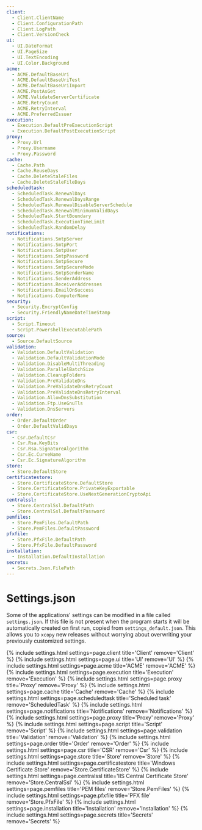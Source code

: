 ```yaml
---
client:
  - Client.ClientName
  - Client.ConfigurationPath
  - Client.LogPath
  - Client.VersionCheck
ui:
  - UI.DateFormat
  - UI.PageSize
  - UI.TextEncoding
  - UI.Color.Background
acme:
  - ACME.DefaultBaseUri
  - ACME.DefaultBaseUriTest
  - ACME.DefaultBaseUriImport
  - ACME.PostAsGet
  - ACME.ValidateServerCertificate
  - ACME.RetryCount
  - ACME.RetryInterval
  - ACME.PreferredIssuer
execution:
  - Execution.DefaultPreExecutionScript
  - Execution.DefaultPostExecutionScript
proxy:
  - Proxy.Url
  - Proxy.Username 
  - Proxy.Password
cache:
  - Cache.Path
  - Cache.ReuseDays 
  - Cache.DeleteStaleFiles 
  - Cache.DeleteStaleFileDays    
scheduledtask:
  - ScheduledTask.RenewalDays
  - ScheduledTask.RenewalDaysRange 
  - ScheduledTask.RenewalDisableServerSchedule 
  - ScheduledTask.RenewalMinimumValidDays    
  - ScheduledTask.StartBoundary    
  - ScheduledTask.ExecutionTimeLimit    
  - ScheduledTask.RandomDelay
notifications:
  - Notifications.SmtpServer
  - Notifications.SmtpPort 
  - Notifications.SmtpUser 
  - Notifications.SmtpPassword    
  - Notifications.SmtpSecure    
  - Notifications.SmtpSecureMode    
  - Notifications.SmtpSenderName
  - Notifications.SenderAddress    
  - Notifications.ReceiverAddresses    
  - Notifications.EmailOnSuccess   
  - Notifications.ComputerName  
security:
  - Security.EncryptConfig
  - Security.FriendlyNameDateTimeStamp    
script:
  - Script.Timeout
  - Script.PowershellExecutablePath
source:
  - Source.DefaultSource
validation:
  - Validation.DefaultValidation  
  - Validation.DefaultValidationMode 
  - Validation.DisableMultiThreading  
  - Validation.ParallelBatchSize  
  - Validation.CleanupFolders  
  - Validation.PreValidateDns  
  - Validation.PreValidateDnsRetryCount  
  - Validation.PreValidateDnsRetryInterval 
  - Validation.AllowDnsSubstitution 
  - Validation.Ftp.UseGnuTls 
  - Validation.DnsServers
order:
  - Order.DefaultOrder
  - Order.DefaultValidDays
csr:
  - Csr.DefaultCsr
  - Csr.Rsa.KeyBits
  - Csr.Rsa.SignatureAlgorithm
  - Csr.Ec.CurveName
  - Csr.Ec.SignatureAlgorithm
store:
  - Store.DefaultStore
certificatestore:
  - Store.CertificateStore.DefaultStore
  - Store.CertificateStore.PrivateKeyExportable
  - Store.CertificateStore.UseNextGenerationCryptoApi
centralssl:
  - Store.CentralSsl.DefaultPath
  - Store.CentralSsl.DefaultPassword
pemfiles:
  - Store.PemFiles.DefaultPath
  - Store.PemFiles.DefaultPassword
pfxfile:
  - Store.PfxFile.DefaultPath
  - Store.PfxFile.DefaultPassword
installation:
  - Installation.DefaultInstallation
secrets:
  - Secrets.Json.FilePath
---
```

# Settings.json
Some of the applications' settings can be modified in a file called `settings.json`. 
If this file is not present when the program starts it will be automatically 
created on first run, copied from `settings_default.json`. This allows you to
<code>xcopy</code> new releases without worrying about overwriting your previously 
customized settings.

{% include settings.html settings=page.client title='Client' remove='Client' %}
{% include settings.html settings=page.ui title='UI' remove='UI' %}
{% include settings.html settings=page.acme title='ACME' remove='ACME' %}
{% include settings.html settings=page.execution title='Execution' remove='Execution' %}
{% include settings.html settings=page.proxy title='Proxy' remove='Proxy' %}
{% include settings.html settings=page.cache title='Cache' remove='Cache' %}
{% include settings.html settings=page.scheduledtask title='Scheduled task' remove='ScheduledTask' %}
{% include settings.html settings=page.notifications title='Notifications' remove='Notifications' %}
{% include settings.html settings=page.proxy title='Proxy' remove='Proxy' %}
{% include settings.html settings=page.script title='Script' remove='Script' %}
{% include settings.html settings=page.validation title='Validation' remove='Validation' %}
{% include settings.html settings=page.order title='Order' remove='Order' %}
{% include settings.html settings=page.csr title='CSR' remove='Csr' %}
{% include settings.html settings=page.store title='Store' remove='Store' %}
{% include settings.html settings=page.certificatestore title='Windows Certificate Store' remove='Store.CertificateStore' %}
{% include settings.html settings=page.centralssl title='IIS Central Certificate Store' remove='Store.CentralSsl' %}
{% include settings.html settings=page.pemfiles title='PEM files' remove='Store.PemFiles' %}
{% include settings.html settings=page.pfxfile title='PFX file' remove='Store.PfxFile' %}
{% include settings.html settings=page.installation title='Installation' remove='Installation' %}
{% include settings.html settings=page.secrets title='Secrets' remove='Secrets' %}